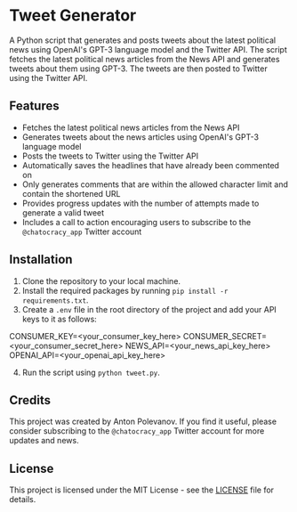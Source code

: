 # Tweet Generator

A Python script that generates and posts tweets about the latest political news using OpenAI's GPT-3 language model and the Twitter API. The script fetches the latest political news articles from the News API and generates tweets about them using GPT-3. The tweets are then posted to Twitter using the Twitter API.

## Features

- Fetches the latest political news articles from the News API
- Generates tweets about the news articles using OpenAI's GPT-3 language model
- Posts the tweets to Twitter using the Twitter API
- Automatically saves the headlines that have already been commented on
- Only generates comments that are within the allowed character limit and contain the shortened URL
- Provides progress updates with the number of attempts made to generate a valid tweet
- Includes a call to action encouraging users to subscribe to the `@chatocracy_app` Twitter account

## Installation

1. Clone the repository to your local machine.
2. Install the required packages by running `pip install -r requirements.txt`.
3. Create a `.env` file in the root directory of the project and add your API keys to it as follows:

CONSUMER_KEY=<your_consumer_key_here>
CONSUMER_SECRET=<your_consumer_secret_here>
NEWS_API=<your_news_api_key_here>
OPENAI_API=<your_openai_api_key_here>


4. Run the script using `python tweet.py`.

## Credits

This project was created by Anton Polevanov. If you find it useful, please consider subscribing to the `@chatocracy_app` Twitter account for more updates and news.

## License

This project is licensed under the MIT License - see the [LICENSE](LICENSE) file for details.
